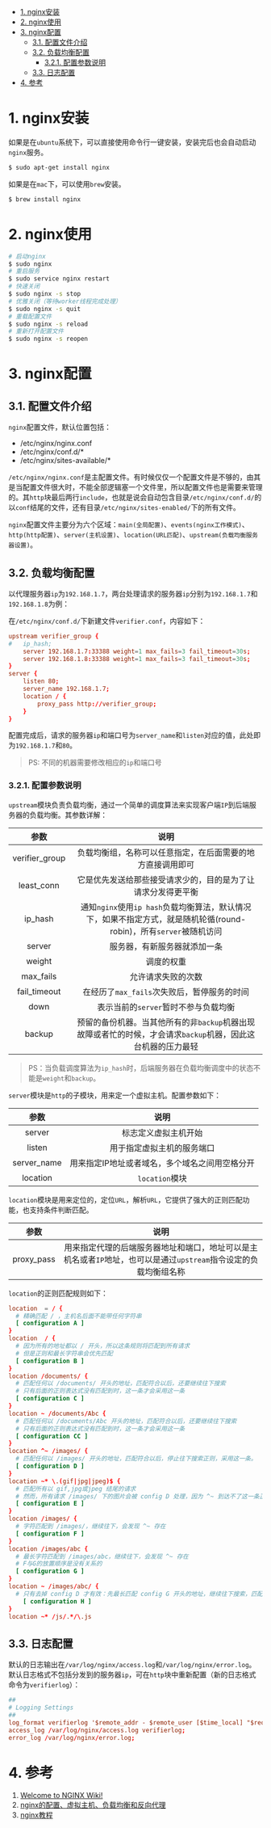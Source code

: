 <!-- TOC -->

- [1. nginx安装](#1-nginx安装)
- [2. nginx使用](#2-nginx使用)
- [3. nginx配置](#3-nginx配置)
    - [3.1. 配置文件介绍](#31-配置文件介绍)
    - [3.2. 负载均衡配置](#32-负载均衡配置)
        - [3.2.1. 配置参数说明](#321-配置参数说明)
    - [3.3. 日志配置](#33-日志配置)
- [4. 参考](#4-参考)

<!-- /TOC -->

# 1. nginx安装

如果是在`ubuntu`系统下，可以直接使用命令行一键安装，安装完后也会自动启动`nginx`服务。

```bash
$ sudo apt-get install nginx
```

如果是在`mac`下，可以使用`brew`安装。

```bash
$ brew install nginx
```

# 2. nginx使用

```bash
# 启动nginx
$ sudo nginx
# 重启服务
$ sudo service nginx restart
# 快速关闭
$ sudo nginx -s stop
# 优雅关闭（等待worker线程完成处理）
$ sudo nginx -s quit
# 重载配置文件
$ sudo nginx -s reload
# 重新打开配置文件
$ sudo nginx -s reopen
```

# 3. nginx配置

## 3.1. 配置文件介绍

`nginx`配置文件，默认位置包括：

- /etc/nginx/nginx.conf
- /etc/nginx/conf.d/*
- /etc/nginx/sites-available/*

`/etc/nginx/nginx.conf`是主配置文件。有时候仅仅一个配置文件是不够的，由其是当配置文件很大时，不能全部逻辑塞一个文件里，所以配置文件也是需要来管理的。其`http`块最后两行`include`，也就是说会自动包含目录`/etc/nginx/conf.d/`的以`conf`结尾的文件，还有目录`/etc/nginx/sites-enabled/`下的所有文件。

`nginx`配置文件主要分为六个区域：`main(全局配置)`、`events(nginx工作模式)`、`http(http配置)`、`server(主机设置)`、`location(URL匹配)`、`upstream(负载均衡服务器设置)`。

## 3.2. 负载均衡配置

以代理服务器`ip`为`192.168.1.7`，两台处理请求的服务器`ip`分别为`192.168.1.7`和`192.168.1.8`为例：

在`/etc/nginx/conf.d/`下新建文件`verifier.conf`，内容如下：

```conf
upstream verifier_group {
#   ip_hash;
    server 192.168.1.7:33388 weight=1 max_fails=3 fail_timeout=30s;
    server 192.168.1.8:33388 weight=1 max_fails=3 fail_timeout=30s;
}
server {
    listen 80;
    server_name 192.168.1.7;
    location / {
        proxy_pass http://verifier_group;
    }
}
```

配置完成后，请求的服务器`ip`和端口号为`server_name`和`listen`对应的值，此处即为`192.168.1.7`和`80`。

> PS: 不同的机器需要修改相应的`ip`和端口号

### 3.2.1. 配置参数说明

`upstream`模块负责负载均衡，通过一个简单的调度算法来实现客户端`IP`到后端服务器的负载均衡。其参数详解：

|参数|说明|
|:---:|:---:|
|verifier_group|负载均衡组，名称可以任意指定，在后面需要的地方直接调用即可|
|least_conn|它是优先发送给那些接受请求少的，目的是为了让请求分发得更平衡|
|ip_hash|通知`nginx`使用`ip hash`负载均衡算法，默认情况下，如果不指定方式，就是随机轮循(round-robin)，所有`server`被随机访问|
|server|服务器，有新服务器就添加一条|
|weight|调度的权重|
|max_fails|允许请求失败的次数|
|fail_timeout|在经历了`max_fails`次失败后，暂停服务的时间|
|down|表示当前的`server`暂时不参与负载均衡|
|backup|预留的备份机器。当其他所有的非`backup`机器出现故障或者忙的时候，才会请求`backup`机器，因此这台机器的压力最轻|

> PS：当负载调度算法为`ip_hash`时，后端服务器在负载均衡调度中的状态不能是`weight`和`backup`。

`server`模块是`http`的子模块，用来定一个虚拟主机。配置参数如下：

|参数|说明|
|:---:|:---:|
|server|标志定义虚拟主机开始|
|listen|用于指定虚拟主机的服务端口|
|server_name|用来指定IP地址或者域名，多个域名之间用空格分开|
|location|`location`模块|

`location`模块是用来定位的，定位`URL`，解析`URL`，它提供了强大的正则匹配功能，也支持条件判断匹配。

|参数|说明|
|:---:|:---:|
|proxy_pass|用来指定代理的后端服务器地址和端口，地址可以是主机名或者`IP`地址，也可以是通过`upstream`指令设定的负载均衡组名称|

`location`的正则匹配规则如下：

```conf
location  = / {
  # 精确匹配 / ，主机名后面不能带任何字符串
  [ configuration A ]
}
location  / {
  # 因为所有的地址都以 / 开头，所以这条规则将匹配到所有请求
  # 但是正则和最长字符串会优先匹配
  [ configuration B ]
}
location /documents/ {
  # 匹配任何以 /documents/ 开头的地址，匹配符合以后，还要继续往下搜索
  # 只有后面的正则表达式没有匹配到时，这一条才会采用这一条
  [ configuration C ]
}
location ~ /documents/Abc {
  # 匹配任何以 /documents/Abc 开头的地址，匹配符合以后，还要继续往下搜索
  # 只有后面的正则表达式没有匹配到时，这一条才会采用这一条
  [ configuration CC ]
}
location ^~ /images/ {
  # 匹配任何以 /images/ 开头的地址，匹配符合以后，停止往下搜索正则，采用这一条。
  [ configuration D ]
}
location ~* \.(gif|jpg|jpeg)$ {
  # 匹配所有以 gif,jpg或jpeg 结尾的请求
  # 然而，所有请求 /images/ 下的图片会被 config D 处理，因为 ^~ 到达不了这一条正则
  [ configuration E ]
}
location /images/ {
  # 字符匹配到 /images/，继续往下，会发现 ^~ 存在
  [ configuration F ]
}
location /images/abc {
  # 最长字符匹配到 /images/abc，继续往下，会发现 ^~ 存在
  # F与G的放置顺序是没有关系的
  [ configuration G ]
}
location ~ /images/abc/ {
  # 只有去掉 config D 才有效：先最长匹配 config G 开头的地址，继续往下搜索，匹配到这一条正则，采用
    [ configuration H ]
}
location ~* /js/.*/\.js
```

## 3.3. 日志配置

默认的日志输出在`/var/log/nginx/access.log`和`/var/log/nginx/error.log`。默认日志格式不包括分发到的服务器`ip`，可在`http`块中重新配置（新的日志格式命令为`verifierlog`）：

```conf
##
# Logging Settings
##
log_format verifierlog '$remote_addr - $remote_user [$time_local] "$request" $status $body_bytes_sent "$http_referer" "$http_user_agent" "$http_x_forwarded_for" $upstream_addr $upstream_response_time $request_time';
access_log /var/log/nginx/access.log verifierlog;
error_log /var/log/nginx/error.log;
```

# 4. 参考

1. [Welcome to NGINX Wiki!](https://www.nginx.com/resources/wiki/)
2. [nginx的配置、虚拟主机、负载均衡和反向代理](https://www.zybuluo.com/phper/note/89391)
3. [nginx教程](https://nginx.rails365.net/chapters/1.html)